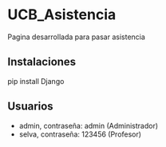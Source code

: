 # UCB_Asistencia
Pagina desarrollada para pasar asistencia 


## Instalaciones
pip install Django


## Usuarios
- admin, contraseña: admin    (Administrador)
- selva, contraseña: 123456   (Profesor)